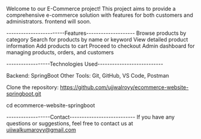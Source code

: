 Welcome to our E-Commerce project! This project aims to provide a comprehensive e-commerce solution with features for both customers and administrators.
frontend will soon.

------------------------Features--------------------
  Browse products by category
  Search for products by name or keyword
  View detailed product information
  Add products to cart
  Proceed to checkout
  Admin dashboard for managing products, orders, and customers

------------------Technologies Used---------------------------

Backend: SpringBoot
Other Tools: Git, GitHub, VS Code, Postman


Clone the repository: https://github.com/ujjwalroyy/ecommerce-website-springboot.git

cd ecommerce-website-springboot

------------------Contact---------------------------
If you have any questions or suggestions, feel free to contact us at ujjwalkumaroyy@gmail.com
